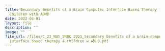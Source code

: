 ```yaml
---
title: Secondary Benefits of a Brain Computer Interface Based Therapy for
  Children with ADHD
date: 2022-06-01
layout: file
description: ""
image: ""
file_url: /files/C_23_NUS_SHBC 2021_Secondary benefits of a brain-computer
  interface based therapy 4 children w ADHD.pdf
---
```

